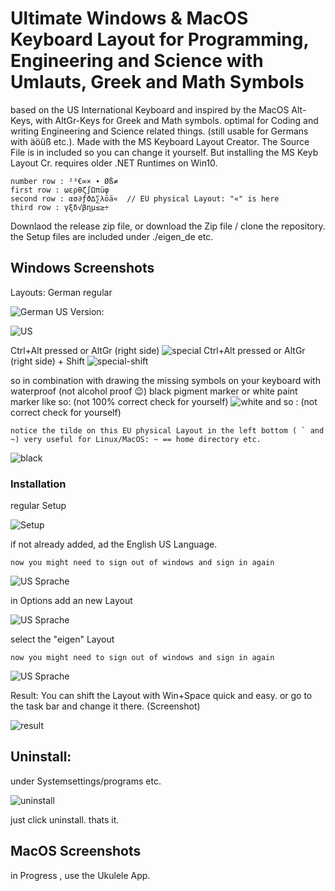 # Ultimate Windows & MacOS Keyboard Layout for Programming, Engineering and Science with Umlauts, Greek and Math Symbols

based on the US International Keyboard and inspired by the MacOS Alt-Keys,
with AltGr-Keys for Greek and Math symbols. 
optimal for Coding and writing Engineering and Science related things.
(still usable for Germans with äöüß etc.).
Made with the MS Keyboard Layout Creator. 
The Source File is in included so you can change it yourself. 
But installing the MS Keyb Layout Cr. requires older .NET Runtimes on Win10.

    number row : ²³€∞× ∙ Øß≠
    first row : ωερθζ∫Ωπüφ 
    second row : ασ∂ƒϑ∆∑λöä«  // EU physical Layout: "«" is here
    third row : γξδ√βημ≤≥÷ 
    
Downlaod the release zip file,
or download the Zip file / clone the repository. the Setup files are included under ./eigen_de etc.
## Windows Screenshots
Layouts:
German regular 

![German](./images/German.PNG)
US Version:

![US](./images/US.png)

Ctrl+Alt pressed or AltGr (right side)
![special](./images/German-Special.PNG)
Ctrl+Alt pressed or AltGr (right side) + Shift
![special-shift](./images/special-shift.PNG)

so in combination with drawing the missing symbols on your keyboard with waterproof (not alcohol proof 😉) black pigment marker or white paint marker like so: (not 100% correct check for yourself)
![white](./images/mac-white.jpg)
and so : (not correct check for yourself) 
    
    notice the tilde on this EU physical Layout in the left bottom ( ` and ~) very useful for Linux/MacOS: ~ == home directory etc.
![black](./images/mac-black.jpg)
### Installation
regular Setup

![Setup](./images/install.png)
    

if not already added, ad the English US Language.

    now you might need to sign out of windows and sign in again

![US Sprache](./images/install2.png)

in Options add an new Layout

![US Sprache](./images/install3.png)


select the "eigen" Layout

    now you might need to sign out of windows and sign in again


![US Sprache](./images/install4.png)

Result: You can shift the Layout with Win+Space quick and easy.
or go to the task bar and change it there. (Screenshot)

![result](./images/ergebniss.PNG)

## Uninstall:

under Systemsettings/programs etc.

![uninstall](./images/uninstall.png)

just click uninstall. thats it.
##  MacOS Screenshots

in Progress , use the Ukulele App.
